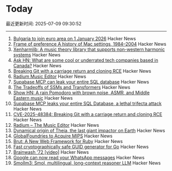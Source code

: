 # Today

最近更新时间: 2025-07-09 09:30:52

--- 
1. [Bulgaria to join euro area on 1 January 2026](https://www.ecb.europa.eu//press/pr/date/2025/html/ecb.pr250708~b9676a9fa8.en.html) Hacker News
2. [Frame of preference A history of Mac settings, 1984–2004](https://aresluna.org/frame-of-preference/) Hacker News
3. [Xenharmlib: A music theory library that supports non-western harmonic systems](https://xenharmlib.readthedocs.io/en/latest/) Hacker News
4. [Ask HN: What are some cool or underrated tech companies based in Canada?](https://news.ycombinator.com/item?id=44503952) Hacker News
5. [Breaking Git with a carriage return and cloning RCE](https://dgl.cx/2025/07/git-clone-submodule-cve-2025-48384) Hacker News
6. [Radium Music Editor](http://users.notam02.no/~kjetism/radium/) Hacker News
7. [Supabase MCP can leak your entire SQL database](https://www.generalanalysis.com/blog/supabase-mcp-blog) Hacker News
8. [The Tradeoffs of SSMs and Transformers](https://goombalab.github.io/blog/2025/tradeoffs/) Hacker News
9. [Show HN: A rain Pomodoro with brown noise, ASMR, and Middle Eastern music](https://forgetoolz.com/rain-pomodoro) Hacker News
10. [Supabase MCP leaks your entire SQL Database, a lethal trifecta attack](https://simonwillison.net/2025/Jul/6/supabase-mcp-lethal-trifecta/) Hacker News
11. [CVE-2025-48384: Breaking Git with a carriage return and cloning RCE](https://dgl.cx/2025/07/git-clone-submodule-cve-2025-48384) Hacker News
12. [Radium – The Music Editor](http://users.notam02.no/~kjetism/radium/) Hacker News
13. [Dynamical origin of Theia, the last giant impactor on Earth](https://arxiv.org/abs/2507.01826) Hacker News
14. [GlobalFoundries to Acquire MIPS](https://mips.com/press-releases/gf-mips/) Hacker News
15. [Brut: A New Web Framework for Ruby](https://naildrivin5.com/blog/2025/07/08/brut-a-new-web-framework-for-ruby.html) Hacker News
16. [Fast cryptographically safe GUID generator for Go](https://github.com/sdrapkin/guid) Hacker News
17. [Brainwash '72 [video]](https://archive.org/details/Brainwash72) Hacker News
18. [Google can now read your WhatsApp messages](https://www.neowin.net/guides/google-can-now-read-your-whatsapp-messages-heres-how-to-stop-it/) Hacker News
19. [Smollm3: Smol, multilingual, long-context reasoner LLM](https://huggingface.co/blog/smollm3) Hacker News
